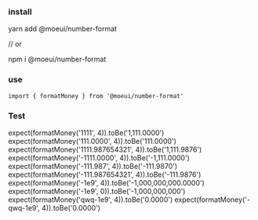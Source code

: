 ### install

  yarn add @moeui/number-format  

  // or 

  npm i @moeui/number-format
### use

    import { formatMoney } from '@moeui/number-format'

### Test

  expect(formatMoney('1111', 4)).toBe('1,111.0000')
  expect(formatMoney('111.0000', 4)).toBe('111.0000')
  expect(formatMoney('1111.987654321', 4)).toBe('1,111.9876')
  expect(formatMoney('-1111.0000', 4)).toBe('-1,111.0000')
  expect(formatMoney('-111.987', 4)).toBe('-111.9870')
  expect(formatMoney('-111.987654321', 4)).toBe('-111.9876')
  expect(formatMoney('-1e9', 4)).toBe('-1,000,000,000.0000')
  expect(formatMoney('-1e9', 0)).toBe('-1,000,000,000')
  expect(formatMoney('qwq-1e9', 4)).toBe('0.0000')
  expect(formatMoney('-qwq-1e9', 4)).toBe('0.0000')